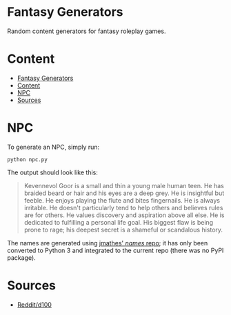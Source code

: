 # Fantasy Generators

Random content generators for fantasy roleplay games.

# Content

- [Fantasy Generators](#fantasy-generators)
- [Content](#content)
- [NPC](#npc)
- [Sources](#sources)

# NPC

To generate an NPC, simply run:

    python npc.py

The output should look like this:

> Kevennevol Goor is a small and thin a young male human teen. He has braided beard or hair and his eyes are a deep grey. He is insightful but feeble. He enjoys playing the flute and bites fingernails. He is always irritable. He doesn't particularly tend to help others and believes rules are for others. He values discovery and aspiration above all else. He is dedicated to fulfilling a personal life goal. His biggest flaw is being prone to rage; his deepest secret is a shameful or scandalous history.

The names are generated using [jmathes' *names* repo](https://github.com/jmathes/names); it has only been converted to Python 3 and integrated to the current repo (there was no PyPI package).

# Sources

- [Reddit/d100](https://www.reddit.com/r/d100/wiki/finished)